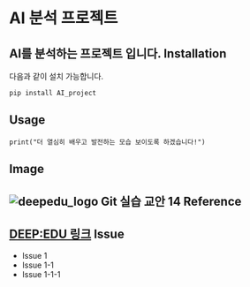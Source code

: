 AI 분석 프로젝트
=================
AI를 분석하는 프로젝트 입니다.
Installation
-----------
다음과 같이 설치 가능합니다.
```
pip install AI_project
```
Usage
------
```
print("더 열심히 배우고 발전하는 모습 보이도록 하겠습니다!")
```
Image
-----
![deepedu_logo](https://www.google.com/search?q=ai+%EA%B4%80%EB%A0%A8+%EC%9D%B4%EB%AF%B8%EC%A7%80&source=lnms&tbm=isch&sa=X&ved=2ahUKEwj_vvO0r6L4AhUSCN4KHcz-Bd0Q_AUoAXoECAEQAw&biw=1920&bih=969#imgrc=X00yCVXYunSD6M)
Git 실습 교안 14
Reference
------
[DEEP:EDU 링크](https://www.deepedu.ai/)
Issue
------
- Issue 1
- Issue 1-1
- Issue 1-1-1
